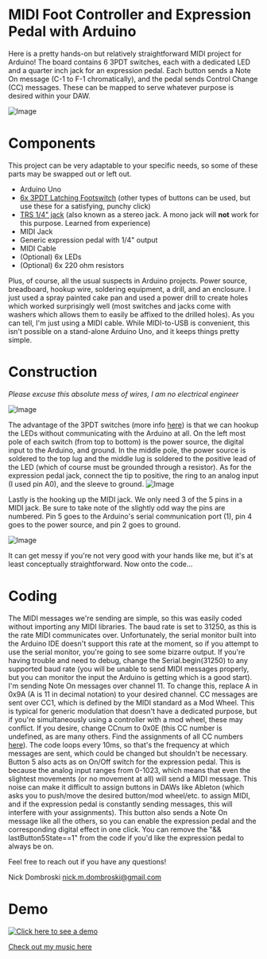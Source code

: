 # MIDI Foot Controller and Expression Pedal with Arduino

Here is a pretty hands-on but relatively straightforward MIDI project for Arduino! 
The board contains 6 3PDT switches, each with a dedicated LED and a quarter inch jack for an expression pedal. Each button sends a Note On message (C-1 to F-1 chromatically), and the pedal sends Control Change (CC) messages. These can be mapped to serve whatever purpose is desired within your DAW. 

![Image](https://i.imgur.com/cPsbfmu.jpg)

# Components
This project can be very adaptable to your specific needs, so some of these parts may be swapped out or left out. 
* Arduino Uno
* [6x 3PDT Latching Footswitch](https://guitarpedalparts.com/products/3pdt-latching-foot-switch-solder-lugs-blue?variant=18956215910500&currency=USD&utm_medium=product_sync&utm_source=google&utm_content=sag_organic&utm_campaign=sag_organic&gclid=CjwKCAiA_9r_BRBZEiwAHZ_v13TFxLFq4LA3L778E7HzhQMTSmOJOai6v7dpBIHWe3kPP3nutgcR-xoCDP0QAvD_BwE) (other types of buttons can be used, but use these for a satisfying, punchy click)
* [TRS 1/4" jack](https://www.sweetwater.com/store/detail/TRSFPanCon--pro-co-ftrspanelconnector?mrkgadid=3274408732&mrkgcl=28&mrkgen=gpla&mrkgbflag=0&mrkgcat=accessories&acctid=21700000001645388&dskeywordid=92700046938453127&lid=92700046938453127&ds_s_kwgid=58700005283136159&ds_s_inventory_feed_id=97700000007215323&dsproductgroupid=411460338691&product_id=TRSFPanCon&prodctry=US&prodlang=en&channel=online&storeid=&device=c&network=g&matchtype=&locationid=9004733&creative=249895767051&targetid=aud-994727060045%3Apla-411460338691&campaignid=1055581119&gclid=CjwKCAiAouD_BRBIEiwALhJH6D8kL3EXj7u44ZqF8clnO2sOm4Gy_tok48gRuFp2nhKbZd17rSE0ZRoCZGYQAvD_BwE&gclsrc=aw.ds) (also known as a stereo jack. A mono jack will **not** work for this purpose. Learned from experience)
* MIDI Jack
* Generic expression pedal with 1/4" output
* MIDI Cable 
* (Optional) 6x LEDs
* (Optional) 6x 220 ohm resistors

Plus, of course, all the usual suspects in Arduino projects. Power source, breadboard, hookup wire, soldering equipment, a drill, and an enclosure. I just used a spray painted cake pan and used a power drill to create holes which worked surprisingly well (most switches and jacks come with washers which allows them to easily be affixed to the drilled holes). As you can tell, I'm just using a MIDI cable. While MIDI-to-USB is convenient, this isn't possible on a stand-alone Arduino Uno, and it keeps things pretty simple. 

# Construction
*Please excuse this absolute mess of wires, I am no electrical engineer*

![Image](https://i.imgur.com/gC7Mecol.jpg)

The advantage of the 3PDT switches (more info [here](https://www.stewmac.com/video-and-ideas/online-resources/learn-about-guitar-pickups-and-electronics-and-wiring/3pdt-stomp-switch-instructions.html)) is that we can hookup the LEDs without communicating with the Arduino at all. On the left most pole of each switch (from top to bottom) is the power source, the digital input to the Arduino, and ground. In the middle pole, the power source is soldered to the top lug and the middle lug is soldered to the positive lead of the LED (which of course must be grounded through a resistor). 
As for the expression pedal jack, connect the tip to positive, the ring to an analog input (I used pin A0), and the sleeve to ground. 
![Image](https://www.circuitbasics.com/wp-content/uploads/2015/03/TRS-Pinout.png)

Lastly is the hooking up the MIDI jack. We only need 3 of the 5 pins in a MIDI jack. Be sure to take note of the slightly odd way the pins are numbered. Pin 5 goes to the Arduino's serial communication port (1), pin 4 goes to the power source, and pin 2 goes to ground. 

![Image](https://www.arduino.cc/en/uploads/Tutorial/MIDI_schem.png) 

It can get messy if you're not very good with your hands like me, but it's at least conceptually straightforward. Now onto the code...

# Coding

The MIDI messages we're sending are simple, so this was easily coded without importing any MIDI libraries. The baud rate is set to 31250, as this is the rate MIDI communicates over. Unfortunately, the serial monitor built into the Arduino IDE doesn't support this rate at the moment, so if you attempt to use the serial monitor, you're going to see some bizarre output. If you're having trouble and need to debug, change the Serial.begin(31250) to any supported baud rate (you will be unable to send MIDI messages properly, but you can monitor the input the Arduino is getting which is a good start). I'm sending Note On messages over channel 11. To change this, replace A in 0x9A (A is 11 in decimal notation) to your desired channel. CC messages are sent over CC1, which is defined by the MIDI standard as a Mod Wheel. This is typical for generic modulation that doesn't have a dedicated purpose, but if you're simultaneously using a controller with a mod wheel, these may conflict. If you desire, change CCnum to 0x0E (this CC number is undefined, as are many others. Find the assignments of all CC numbers [here](https://www.midi.org/specifications-old/item/table-3-control-change-messages-data-bytes-2)). The code loops every 10ms, so that's the frequency at which messages are sent, which could be changed but shouldn't be necessary. Button 5 also acts as on On/Off switch for the expression pedal. This is because the analog input ranges from 0-1023, which means that even the slightest movements (or no movement at all) will send a MIDI message. This noise can make it difficult to assign buttons in DAWs like Ableton (which asks you to push/move the desired button/mod wheel/etc. to assign MIDI, and if the expression pedal is constantly sending messages, this will interfere with your assignments). This button also sends a Note On message like all the others, so you can enable the expression pedal and the corresponding digital effect in one click. You can remove the "&& lastButton5State==1" from the code if you'd like the expression pedal to always be on. 

Feel free to reach out if you have any questions!

Nick Dombroski
nick.m.dombroski@gmail.com



# Demo
[![Click here to see a demo](https://img.youtube.com/vi/BqbcW5VHuI8/0.jpg)](https://www.youtube.com/watch?v=BqbcW5VHuI8)

[Check out my music here](https://www.youtube.com/channel/UCnHnk0IhTvzKCuTdqNcnDNg)
